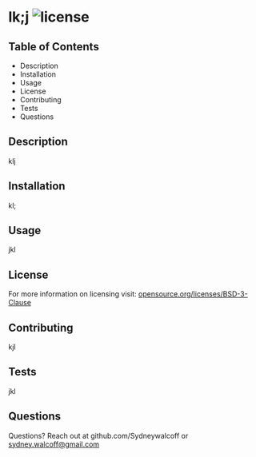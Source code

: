 
# lk;j ![license](https://img.shields.io/badge/license-BSD--3--Clause-green)

## Table of Contents
* Description
* Installation
* Usage
* License
* Contributing
* Tests
* Questions

## Description
klj

## Installation
kl;

## Usage
jkl

## License
For more information on licensing visit: [opensource.org/licenses/BSD-3-Clause](opensource.org/licenses/BSD-3-Clause)

## Contributing
kjl

## Tests
jkl

## Questions
Questions? Reach out at github.com/Sydneywalcoff or sydney.walcoff@gmail.com
  